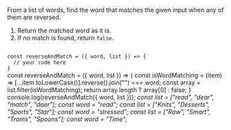 From a list of words, find the word that matches the given input when any of them are reversed.

1. Return the matched word as it is.
2. If no match is found, return `false`.

<codeblock language="javascript" type="exercise" testMode="multipleInput">
<code>
const reverseAndMatch = ({ word, list }) => {
  // your code here
}
</code>

<solution>
const reverseAndMatch = ({ word, list }) => {
  const isWordMatching = (item) =>
    [...item.toLowerCase()].reverse().join("") === word;
  const array = list.filter(isWordMatching);
  return array.length ? array[0] : false;
}
</solution>

<testcases>
<caller>
console.log(reverseAndMatch({ word, list }));
</caller>
<testcase>
<i>
const list = ["read", "dear", "match", "daer"];
const word = "read";
</i>
</testcase>
<testcase>
<i>
const list = ["Knits", "Desserts", "Sports", "Star"];
const word = "stressed";
</i>
</testcase>
<testcase>
<i>
const list = ["Raw", "Smart", "Trams", "Spoons"];
const word = "Time";
</i>
</testcase>
</testcases>
</codeblock>